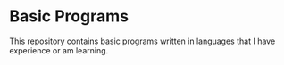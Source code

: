 # Basic Programs
This repository contains basic programs written in languages that I have experience or am learning.